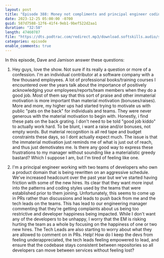 ```yaml
---
layout: post
title: "Episode 388: Money not compliments and principal engineer coding guidelines"
date: 2023-12-25 05:00:00 -0700
guid: 587d7588-12f6-41f4-9eb1-9bef522d2aa1
duration: "32:58"
length: 47460787
file: "https://dts.podtrac.com/redirect.mp3/download.softskills.audio/sse-388.mp3"
categories: episode
enable_comments: true
---
```


In this episode, Dave and Jamison answer these questions:

1. Hey guys, love the show. Not sure if its really a question or more of a confession. I'm an individual contributor at a software company with a few thousand employees. A lot of professional books/training courses I encountered over the years talk about the importance of positively acknowledging your employees/reports/team members when they do a good job. Most of them say that this sort of praise and other immaterial motivation is more important than material motivation (bonuses/raises). More and more, my higher ups had started trying to motivate us with public "pats on the back" for individuals and teams. They were never generous with the material motivation to begin with. Honestly, i find these pats on the back grating. I don't need to be told "good job kiddo" to actually work hard. To be blunt, i want a raise and/or bonuses, not empty words. But material recognition is all red tape and budget constraints these days, so I dont actually expect much. The issue is that the immaterial motivation just reminds me of what is just out of reach, and thus just demotivates me. Is there any good way to express these frustrations to my manager without sounding like a materialistic greedy bastard? Which I suppose I am, but I'm tired of feeling like one.

2. I'm a principal engineer working with two teams of developers who own a product domain that is being rewritten on an aggressive schedule. We've increased headcount over the past year but we've started having friction with some of the new hires. Its clear that they want more input into the patterns and coding styles used by the teams that were established prior to them joining. Unfortunately, this seems to come up in PRs rather than discussions and leads to push back from me and the tech leads on the teams. This has lead to our engineering manager commenting that they're getting complaints about us being too restrictive and developer happiness being impacted. While I don't want any of the developers to be unhappy, I worry that the EM is risking hurting the team as a whole by focusing on the happiness of one or two new hires. The Tech Leads are also starting to worry about what they are allowed to comment on in PRs. Help! How do I keep the devs from feeling underappreciated, the tech leads feeling empowered to lead, and ensure that the codebase stays consistent between repositories so all developers can move between services without feeling lost?
